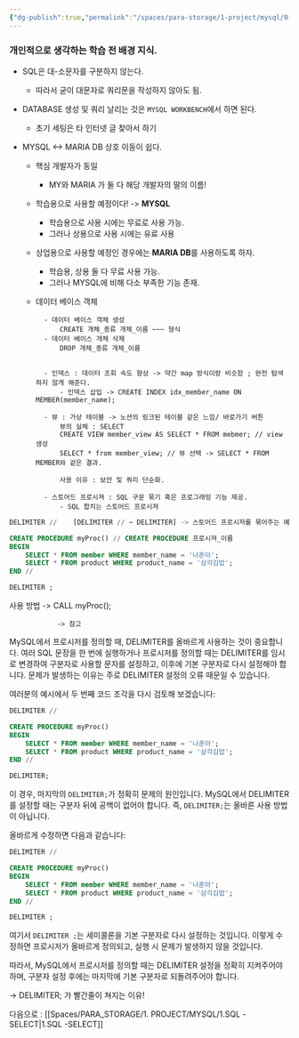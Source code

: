 ```yaml
---
{"dg-publish":true,"permalink":"/spaces/para-storage/1-project/mysql/0-sql-start-with-background/"}
---
```


### 개인적으로 생각하는 학습 전 배경 지식.
- SQL은 대-소문자를 구분하지 않는다. 
	- 따라서 굳이 대문자로 쿼리문을 작성하지 않아도 됨.

- DATABASE 생성 및 쿼리 날리는 것은 `MYSQL WORKBENCH`에서 하면 된다.
	- 초기 세팅은 타 인터넷 글 찾아서 하기

- MYSQL <-> MARIA DB 상호 이동이 쉽다.
	- 핵심 개발자가 동일
		- MY와 MARIA 가 둘 다 해당 개발자의 딸의 이름!
	- 학습용으로 사용할 예정이다! -> **MYSQL**
		- 학습용으로 사용 시에는 무료로 사용 가능.
		- 그러나 상용으로 사용 시에는 유료 사용
	- 상업용으로 사용할 예정인 경우에는 **MARIA DB**를 사용하도록 하자.
		-  학습용, 상용 둘 다 무료 사용 가능.
		- 그러나 MYSQL에 비해 다소 부족한 기능 존재.



	- 데이터 베이스 객체
			
			- 데이터 베이스 객체 생성
				CREATE 개체_종류 개체_이름 ~~~ 형식
			- 데이터 베이스 개체 삭제
				DROP 개체_종류 개체_이름


			- 인덱스 : 데이터 조회 속도 향상 -> 약간 map 방식이랑 비슷함 ; 완전 탐색 하지 않게 해준다.
				- 인덱스 삽입 -> CREATE INDEX idx_member_name ON MEMBER(member_name);
				
			- 뷰 : 가상 테이블 -> 노션의 링크된 테이블 같은 느낌/ 바로가기 버튼
				뷰의 실체 : SELECT
				CREATE VIEW member_view AS SELECT * FROM mebmer; // view 생성
				SELECT * from member_view; // 뷰 선택 -> SELECT * FROM MEMBER와 같은 결과.
				
				사용 이유 : 보안 및 쿼리 단순화.

			- 스토어드 프로시져 : SQL 구문 묶기 혹은 프로그래밍 기능 제공.
				- SQL 합치는 스토어드 프로시져
```sql
DELIMITER //    [DELIMITER // ~ DELIMITER] -> 스토어드 프로시저를 묶어주는 예약어

CREATE PROCEDURE myProc() // CREATE PROCEDURE 프로시져_이름
BEGIN
    SELECT * FROM member WHERE member_name = '나훈아';
    SELECT * FROM product WHERE product_name = '삼각김밥';
END //

DELIMITER ;
```

사용 방법 -> CALL myProc();
					



				-> 참고
MySQL에서 프로시저를 정의할 때, DELIMITER를 올바르게 사용하는 것이 중요합니다. 여러 SQL 문장을 한 번에 실행하거나 프로시저를 정의할 때는 DELIMITER를 임시로 변경하여 구분자로 사용할 문자를 설정하고, 이후에 기본 구분자로 다시 설정해야 합니다. 문제가 발생하는 이유는 주로 DELIMITER 설정의 오류 때문일 수 있습니다.

여러분의 예시에서 두 번째 코드 조각을 다시 검토해 보겠습니다:

```sql
DELIMITER //

CREATE PROCEDURE myProc()
BEGIN
    SELECT * FROM member WHERE member_name = '나훈아';
    SELECT * FROM product WHERE product_name = '삼각김밥';
END //

DELIMITER;
```

이 경우, 마지막의 `DELIMITER;`가 정확히 문제의 원인입니다. MySQL에서 DELIMITER를 설정할 때는 구분자 뒤에 공백이 없어야 합니다. 즉, `DELIMITER;`는 올바른 사용 방법이 아닙니다.

올바르게 수정하면 다음과 같습니다:

```sql
DELIMITER //

CREATE PROCEDURE myProc()
BEGIN
    SELECT * FROM member WHERE member_name = '나훈아';
    SELECT * FROM product WHERE product_name = '삼각김밥';
END //

DELIMITER ;
```

여기서 `DELIMITER ;`는 세미콜론을 기본 구분자로 다시 설정하는 것입니다. 이렇게 수정하면 프로시저가 올바르게 정의되고, 실행 시 문제가 발생하지 않을 것입니다.

따라서, MySQL에서 프로시저를 정의할 때는 DELIMITER 설정을 정확히 지켜주어야 하며, 구분자 설정 후에는 마지막에 기본 구분자로 되돌려주어야 합니다.

-> DELIMITER; 가 빨간줄이 쳐지는 이유!



다음으로 : [[Spaces/PARA_STORAGE/1. PROJECT/MYSQL/1.SQL -SELECT\|1.SQL -SELECT]]
